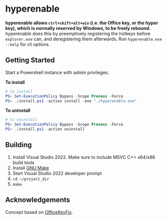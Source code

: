 # hyperenable
**hyperenable allows `ctrl+shift+alt+win` (i.e. the Office key, or the hyper key), which is normally reserved by Windows, to be freely rebound.** hyperenable does this by preemptively registering the hotkeys before `explorer.exe` can, and deregistering them afterwards. Run `hyperenable.exe --help` for cli options.

## Getting Started
  Start a Powershell instance with admin privileges.

  **To install**  

  ```powershell
  # to install
  PS> Set-ExecutionPolicy Bypass -Scope Process -Force
  PS> ./install.ps1 -action install -exe "./hyperenable.exe"
  ```

  **To uninstall**  

  ```powershell
  # to uninstall
  PS> Set-ExecutionPolicy Bypass -Scope Process -Force
  PS> ./install.ps1 -action uninstall
  ```


## Building
  1. Install Visual Studio 2022. Make sure to include MSVC C++ x64/x86 build tools
  2. Install [GNU Make](https://scoop.sh/)
  3. Start Visual Studio 2022 developer prompt
  4. `cd ~/project_dir`
  5. `make`

## Acknowledgements
Concept based on [OfficeKeyFix](https://github.com/anthonyheddings/OfficeKeyFix).

